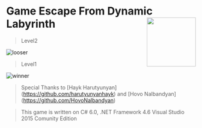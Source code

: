 # Game Escape From Dynamic Labyrinth  <img src="https://cloud.githubusercontent.com/assets/24522089/21962098/41a510c8-db36-11e6-95ef-eb392a0a1919.png" align="right" width="130px" height="130px" /> 

> Level2

![looser](https://cloud.githubusercontent.com/assets/24522089/22404958/977d82ae-e654-11e6-9fdf-7adbfcf2be93.gif)

> Level1

![winner](https://cloud.githubusercontent.com/assets/24522089/22404940/6b6bd3dc-e654-11e6-9272-0064b8986bc4.gif)

> Special Thanks to [Hayk Harutyunyan] (https://github.com/harutyunyanhayk) and [Hovo Nalbandyan] (https://github.com/HovoNalbandyan)


> This game is written on C# 6.0, .NET Framework 4.6 Visual Studio 2015 Comunity Edition

